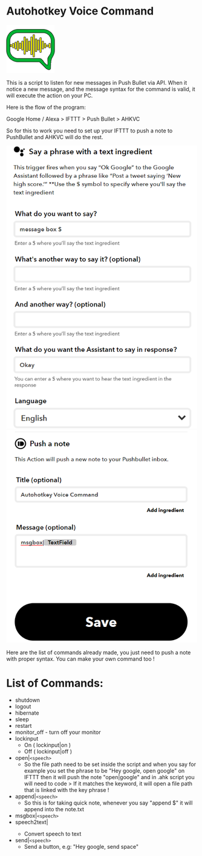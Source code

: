 # Autohotkey Voice Command
![alt text](icon.png)


This is a script to listen for new messages in Push Bullet via API.
When it notice a new message, and the message syntax for the command is valid, it will execute the action on your PC.

Here is the flow of the program:

Google Home / Alexa > IFTTT > Push Bullet > AHKVC

So for this to work you need to set up your IFTTT to push a note to PushBullet and AHKVC will do the rest.

![alt text](setup1.png)
![alt text](setup2.png)

Here are the list of commands already made, you just need to push a note with proper syntax. You can make your own command too !

# List of Commands:
* shutdown
* logout
* hibernate
* sleep
* restart
* monitor_off - turn off your monitor
* lockinput
  - On ( lockinput|on  )
  - Off ( lockinput|off )
* open|`<speech>`
  - So the file path need to be set inside the script and when you say for example you set the phrase to be "Hey google, open google" on IFTTT then it will push the note "open|google" and in .ahk script you will need to code > If it matches the keyword, it will open a file path that is linked with the key phrase !
* append|`<speech>`
  - So this is for taking quick note, whenever you say "append $" it will append into the note.txt
* msgbox|`<speech>`
* speech2text|<speech>
  - Convert speech to text
* send|`<speech>`
  - Send a button, e.g: "Hey google, send space"
